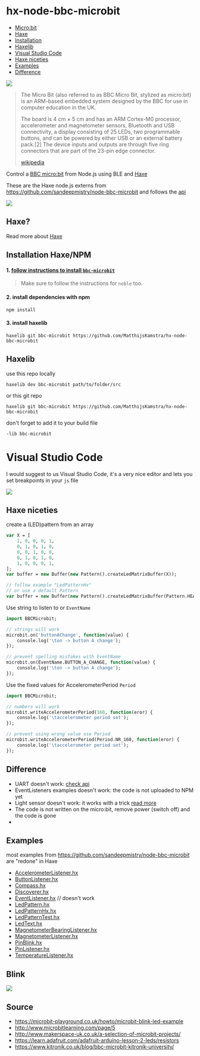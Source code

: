 # hx-node-bbc-microbit

- [Micro:bit](#hx-node-bbc-microbit)
- [Haxe](#haxe)
- [Installation](#installation)
- [Haxelib](#haxelib)
- [Visual Studio Code](#visual_studio_code)
- [Haxe niceties](#haxe-niceties)
- [Examples](#examples)
- [Difference](#difference)


![](icon.jpg)

> The Micro Bit (also referred to as BBC Micro Bit, stylized as micro:bit) is an ARM-based embedded system designed by the BBC for use in computer education in the UK.
>
> The board is 4 cm × 5 cm and has an ARM Cortex-M0 processor, accelerometer and magnetometer sensors, Bluetooth and USB connectivity, a display consisting of 25 LEDs, two programmable buttons, and can be powered by either USB or an external battery pack.[2] The device inputs and outputs are through five ring connectors that are part of the 23-pin edge connector.
> 
> [wikipedia](https://en.wikipedia.org/wiki/Micro_Bit) 


Control a [BBC micro:bit](http://microbit.org/) from Node.js using BLE and [Haxe](http://haxe.org/)

These are the Haxe node.js externs from <https://github.com/sandeepmistry/node-bbc-microbit> and follows the [api](https://github.com/sandeepmistry/node-bbc-microbit/blob/master/API.md)

![](img/microbit.png)

## Haxe?

Read more about [Haxe](README_HAXE.MD)


## Installation Haxe/NPM

#### 1. [follow instructions to install `bbc-microbit`](https://github.com/sandeepmistry/node-bbc-microbit#prerequisites)
> Make sure to follow the instructions for `noble` too.

#### 2. install dependencies with npm
```
npm install
```

#### 3. install haxelib

```
haxelib git bbc-microbit https://github.com/MatthijsKamstra/hx-node-bbc-microbit
```



## Haxelib

use this repo locally

```
haxelib dev bbc-microbit path/to/folder/src
```

or this git repo

```
haxelib git bbc-microbit https://github.com/MatthijsKamstra/hx-node-bbc-microbit
```

don't forget to add it to your build file

```
-lib bbc-microbit
```

# Visual Studio Code

I would suggest to us Visual Studio Code, it's a very nice editor and lets you set breakpoints in your `js` file


![](img/vscode.png)



## Haxe niceties

create a (LED)pattern from an array

```haxe
var X = [
	1, 0, 0, 0, 1,
	0, 1, 0, 1, 0,
	0, 0, 1, 0, 0,
	0, 1, 0, 1, 0,
	1, 0, 0, 0, 1,
];
var buffer = new Buffer(new Pattern().createLedMatrixBuffer(X));

// follow example "LedPatternHx"
// or use a default Pattern
var buffer = new Buffer(new Pattern().createLedMatrixBuffer(Pattern.HEART));


```

Use string to listen to or `EventName`

```haxe
import BBCMicrobit;

// strings will work
microbit.on('buttonAChange', function(value) {
	console.log('\ton -> button A change');
});

// prevent spelling mistakes with EventName
microbit.on(EventName.BUTTON_A_CHANGE, function(value) {
	console.log('\ton -> button A change');
});
```

Use the fixed values for AccelerometerPeriod `Period`

```haxe
import BBCMicrobit;

// numbers will work
microbit.writeAccelerometerPeriod(160, function(eror) {
	console.log('\taccelerometer period set');
});

// prevent using wrong value use Period
microbit.writeAccelerometerPeriod(Period.NR_160, function(eror) {
	console.log('\taccelerometer period set');
});
```

## Difference

- UART doesn't work: [check api](https://github.com/sandeepmistry/node-bbc-microbit/blob/master/API.md#uart)
- EventListeners examples doesn't work: the code is not uploaded to NPM yet
- Light sensor doesn't work: it works with a trick [read more](https://lancaster-university.github.io/microbit-docs/extras/light-sensing/)
- The code is not written on the micro:bit, remove power (switch off) and the code is gone
- 


## Examples

most examples from <https://github.com/sandeepmistry/node-bbc-microbit> are "redone" in Haxe

- [AccelerometerListener.hx](/src/examples/AccelerometerListener.hx)
- [ButtonListener.hx](/src/examples/ButtonListener.hx)
- [Compass.hx](/src/examples/Compass.hx)
- [Discoverer.hx](/src/examples/Discoverer.hx)
- [EventListener.hx](/src/examples/EventListener.hx) // doesn't work
- [LedPattern.hx](/src/examples/LedPattern.hx)
- [LedPatternHx.hx](/src/examples/LedPatternHx.hx)
- [LedPatternTest.hx](/src/examples/LedPatternTest.hx)
- [LedText.hx](/src/examples/LedText.hx)
- [MagnetometerBearingListener.hx](/src/examples/MagnetometerBearingListener.hx)
- [MagnetometerListener.hx](/src/examples/MagnetometerListener.hx)
- [PinBlink.hx](/src/examples/PinBlink.hx)
- [PinListener.hx](/src/examples/PinListener.hx)
- [TemperatureListener.hx](/src/examples/TemperatureListener.hx)

## Blink

![](img/pins.png)


## Source

- <https://microbit-playground.co.uk/howto/microbit-blink-led-example>
- <http://www.microbitlearning.com/page/5>
- <http://www.makerspace-uk.co.uk/a-selection-of-microbit-projects/>
- <https://learn.adafruit.com/adafruit-arduino-lesson-2-leds/resistors>
- <https://www.kitronik.co.uk/blog/bbc-microbit-kitronik-university/>